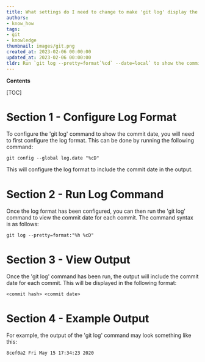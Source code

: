 ```yaml
---
title: What settings do I need to change to make 'git log' display the commit date?
authors:
- know_how
tags:
- git
- knowledge
thumbnail: images/git.png
created_at: 2023-02-06 00:00:00
updated_at: 2023-02-06 00:00:00
tldr: Run `git log --pretty=format`%cd` --date=local` to show the commit date in the local timezone.
---
```


**Contents**

[TOC]

# Section 1 - Configure Log Format

To configure the 'git log' command to show the commit date, you will need to first configure the log format. This can be done by running the following command:

`git config --global log.date "%cD"`

This will configure the log format to include the commit date in the output.

# Section 2 - Run Log Command

Once the log format has been configured, you can then run the 'git log' command to view the commit date for each commit. The command syntax is as follows:

`git log --pretty=format:"%h %cD"`

# Section 3 - View Output

Once the 'git log' command has been run, the output will include the commit date for each commit. This will be displayed in the following format:

`<commit hash> <commit date>`

# Section 4 - Example Output

For example, the output of the 'git log' command may look something like this:

`8cef0a2 Fri May 15 17:34:23 2020`

